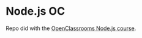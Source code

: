 Node.js OC
==========
Repo did with the [OpenClassrooms Node.js course](https://openclassrooms.com/courses/des-applications-ultra-rapides-avec-node-js).
